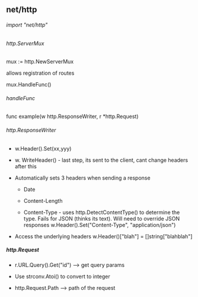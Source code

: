 ## net/http

###### import "net/http"

###### http.ServerMux

mux := http.NewServerMux

allows registration of routes

mux.HandleFunc()

###### handleFunc

func example(w http.ResponseWriter, r *http.Request)

###### http.ResponseWriter

- w.Header().Set(xx,yyy)

- w. WriteHeader() - last step, its sent to the client, cant change headers after this

- Automatically sets 3 headers when sending a response
  
  - Date
  
  - Content-Length
  
  - Content-Type - uses http.DetectContentType() to determine the type. Fails for JSON (thinks its text). Will need to override JSON responses w.Header().Set("Content-Type", "application/json")

- Access the underlying headers w.Header()["blah"] = []string["blahblah"]

##### http.Request

- r.URL.Query().Get("id") --> get query params

- Use strconv.Atoi() to convert to integer

- http.Request.Path --> path of the request
